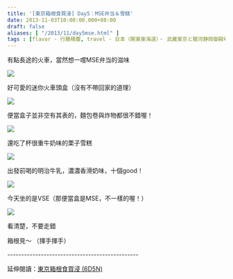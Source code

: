 ```yaml
---
title: '[東京箱根食買浸] Day5：MSE弁当＆雪糕'
date: 2013-11-03T10:00:00.000+08:00
draft: false
aliases: [ "/2013/11/day5mse.html" ]
tags : [flavor - 行膳積腹, travel - 日本（関東東海道）・ 武藏東京と駿河静岡御殿場と相模神奈川箱根]
---
```


有點長途的火車，當然想一嚐MSE弁当的滋味  

![](/images/tokyo5a.jpg)

好可愛的迷你火車頭盒（沒有不帶回家的道理）  

![](/images/tokyo5a1.jpg)

便當盒子並非空有其表的，麵包卷與炸物都很不錯喔！  

![](/images/tokyo5a2.jpg)

還吃了杯很重牛奶味的栗子雪糕  

![](/images/tokyo5a3.jpg)

出發前喝的明治牛乳，濃濃香滑奶味，十個good！  

![](/images/tokyo5a4.jpg)

今天坐的是VSE（那便當盒是MSE，不一樣的喔！）  

![](/images/tokyo5a5.jpg)

看清楚，不要走錯  
  
  
箱根見～ （揮手揮手）  
  
\-----------------------------------------------  
  
延伸閱讀：[東京箱根食買浸 (6D5N)](https://hidie.net/tokyo6d5n/)
